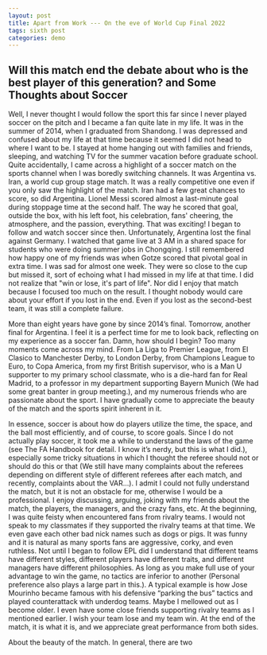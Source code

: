 ```yaml
---
layout: post
title: Apart from Work --- On the eve of World Cup Final 2022
tags: sixth post
categories: demo
---
```


## Will this match end the debate about who is the best player of this generation? and Some Thoughts about Soccer

Well, I never thought I would follow the sport this far since I never played soccer on the pitch and I became a fan quite late in my life. It was in the summer of 2014, when I graduated from Shandong. I was depressed and confused about my life at that time because it seemed I did not head to where I want to be. I stayed at home hanging out with families and friends, sleeping, and watching TV for the summer vacation before graduate school. Quite accidentally, I came across a highlight of a soccer match on the sports channel when I was boredly switching channels. It was Argentina vs. Iran, a world cup group stage match. It was a really competitive one even if you only saw the highlight of the match. Iran had a few great chances to score, so did Argentina. Lionel Messi scored almost a last-minute goal during stoppage time at the second half. The way he scored that goal, outside the box, with his left foot, his celebration, fans' cheering, the atmosphere, and the passion, everything. That was exciting! I began to follow and watch soccer since then. Unfortunately, Argentina lost the final against Germany. I watched that game live at 3 AM in a shared space for students who were doing summer jobs in Chongqing. I still remembered how happy one of my friends was when Gotze scored that pivotal goal in extra time. I was sad for almost one week. They were so close to the cup but missed it, sort of echoing what I had missed in my life at that time. I did not realize that "win or lose, it's part of life". Nor did I enjoy that match because I focused too much on the result. I thought nobody would care about your effort if you lost in the end. Even if you lost as the second-best team, it was still a complete failure.  

More than eight years have gone by since 2014’s final.  Tomorrow, another final for Argentina.  I feel it is a perfect time for me to look back, reflecting on my experience as a soccer fan.  Damn, how should I begin? Too many moments come across my mind.  From La Liga to Premier League, from EI Clasico to Manchester Derby, to London Derby, from Champions League to Euro, to Copa America, from my first British supervisor, who is a Man U supporter to my primary school classmate, who is a die-hard fan for Real Madrid, to a professor in my department supporting Bayern Munich (We had some great banter in group meeting.), and my numerous friends who are passionate about the sport. I have gradually come to appreciate the beauty of the match and the sports spirit inherent in it.  

In essence, soccer is about how do players utilize the time, the space, and the ball most efficiently, and of course, to score goals.  Since I do not actually play soccer, it took me a while to understand the laws of the game (see The FA Handbook for detail. I know it’s nerdy, but this is what I did.), especially some tricky situations in which I thought the referee should not or should do this or that (We still have many complaints about the referees depending on different style of different referees after each match, and recently, complaints about the VAR…). I admit I could not fully understand the match, but it is not an obstacle for me, otherwise I would be a professional. I enjoy discussing, arguing, joking with my friends about the match, the players, the managers, and the crazy fans, etc.  At the beginning, I was quite feisty when encountered fans from rivalry teams. I would not speak to my classmates if they supported the rivalry teams at that time. We even gave each other bad nick names such as dogs or pigs. It was funny and it is natural as many sports fans are aggressive, corky, and even ruthless.  Not until I began to follow EPL did I understand that different teams have different styles, different players have different traits, and different managers have different philosophies. As long as you make full use of your advantage to win the game, no tactics are inferior to another (Personal preference also plays a large part in this.). A typical example is how Jose Mourinho became famous with his defensive “parking the bus” tactics and played counterattack with underdog teams.  Maybe I mellowed out as I become older. I even have some close friends supporting rivalry teams as I mentioned earlier.  I wish your team lose and my team win. At the end of the match, it is what it is, and we appreciate great performance from both sides. 

About the beauty of the match.  In general, there are two 


